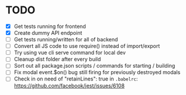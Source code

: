 # TODO

- [x] Get tests running for frontend
- [x] Create dummy API endpoint
- [ ] Get tests running/written for all of backend
- [ ] Convert all JS code to use require() instead of import/export
- [ ] Try using vue cli serve command for local dev
- [ ] Cleanup dist folder after every build
- [ ] Sort out all package.json scripts / commands for starting / building
- [ ] Fix modal event.$on() bug still firing for previously destroyed modals
- [ ] Check in on need of "retainLines": true in `.babelrc`: https://github.com/facebook/jest/issues/6108
